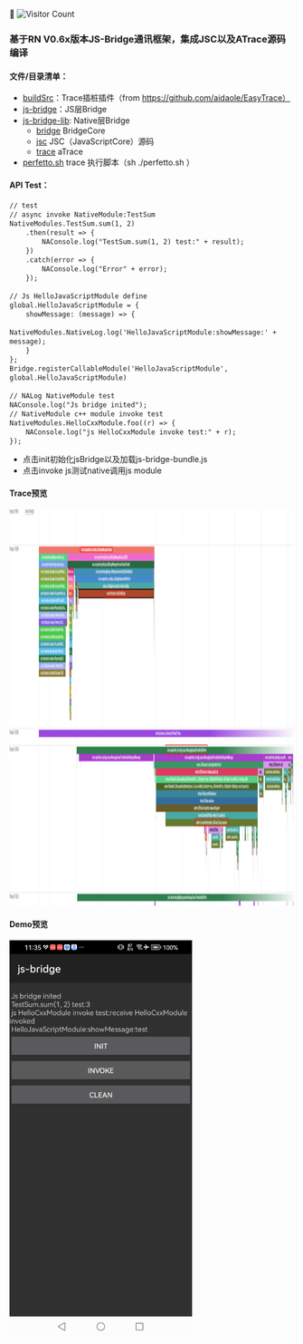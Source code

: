 
<p>
  <strong>👀</strong>
  <img src="https://profile-counter.glitch.me/LumenVestige.RNJsBridgeWithJSCSourceCompile/count.svg" alt="Visitor Count"  width="120"/>
</p>

### 基于RN V0.6x版本JS-Bridge通讯框架，集成JSC以及ATrace源码编译


#### 文件/目录清单： 
+ [buildSrc](buildSrc)：Trace插桩插件（from https://github.com/aidaole/EasyTrace）
+ [js-bridge](js-bridge)：JS层Bridge
+ [js-bridge-lib](js-bridge-lib): Native层Bridge
  + [bridge](js-bridge-lib/src/main/cpp/bridge) BridgeCore
  + [jsc](js-bridge-lib/src/main/cpp/jsc) JSC（JavaScriptCore）源码
  + [trace](js-bridge-lib/src/main/cpp/trace) aTrace
+ [perfetto.sh](perfetto.sh) trace 执行脚本（sh ./perfetto.sh ）
#### API Test：
```
// test
// async invoke NativeModule:TestSum
NativeModules.TestSum.sum(1, 2)
    .then(result => {
        NAConsole.log("TestSum.sum(1, 2) test:" + result);
    })
    .catch(error => {
        NAConsole.log("Error" + error);
    });

// Js HelloJavaScriptModule define
global.HelloJavaScriptModule = {
    showMessage: (message) => {
        NativeModules.NativeLog.log('HelloJavaScriptModule:showMessage:' + message);
    }
};
Bridge.registerCallableModule('HelloJavaScriptModule', global.HelloJavaScriptModule)

// NALog NativeModule test
NAConsole.log("Js bridge inited");
// NativeModule c++ module invoke test
NativeModules.HelloCxxModule.foo((r) => {
    NAConsole.log("js HelloCxxModule invoke test:" + r);
});

```
+ 点击init初始化jsBridge以及加载js-bridge-bundle.js
+ 点击invoke js测试native调用js module
#### Trace预览
<img src="source/trace.png" alt="trace"  height="700">

#### Demo预览
<img src="source/demo.png" alt="demo"  height="700">



